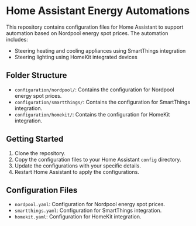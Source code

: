 # Home Assistant Energy Automations

This repository contains configuration files for Home Assistant to support automation based on Nordpool energy spot prices. The automation includes:
- Steering heating and cooling appliances using SmartThings integration
- Steering lighting using HomeKit integrated devices

## Folder Structure
- `configuration/nordpool/`: Contains the configuration for Nordpool energy spot prices.
- `configuration/smartthings/`: Contains the configuration for SmartThings integration.
- `configuration/homekit/`: Contains the configuration for HomeKit integration.

## Getting Started
1. Clone the repository.
2. Copy the configuration files to your Home Assistant `config` directory.
3. Update the configurations with your specific details.
4. Restart Home Assistant to apply the configurations.

## Configuration Files
- `nordpool.yaml`: Configuration for Nordpool energy spot prices.
- `smartthings.yaml`: Configuration for SmartThings integration.
- `homekit.yaml`: Configuration for HomeKit integration.

